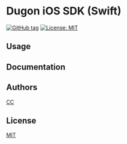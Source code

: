 # Dugon iOS SDK (Swift)

[![GitHub tag](https://img.shields.io/github/tag/0-u-0/dugon-ios-sdk.svg)](https://github.com/0-u-0/dugon-ios-sdk)
[![License: MIT](https://img.shields.io/badge/License-MIT-yellow.svg)](https://opensource.org/licenses/MIT)

## Usage

## Documentation

## Authors

[CC](https://crater.one)

## License

[MIT](./LICENSE)